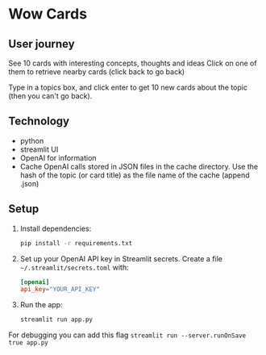 # Wow Cards

## User journey

See 10 cards with interesting concepts, thoughts and ideas
Click on one of them to retrieve nearby cards (click back to go back)

Type in a topics box, and click enter to get 10 new cards about the topic (then you can't go back).

## Technology
- python
- streamlit UI
- OpenAI for information
- Cache OpenAI calls stored in JSON files in the cache directory. Use the hash of the topic (or card title) as the file name of the cache (append .json)

## Setup

1.  Install dependencies:
    ```bash
    pip install -r requirements.txt
    ```
2.  Set up your OpenAI API key in Streamlit secrets. Create a file `~/.streamlit/secrets.toml` with:
    ```toml
    [openai]
    api_key="YOUR_API_KEY"
    ```
3.  Run the app:
    ```bash
    streamlit run app.py
    ``` 

For debugging you can add this flag `streamlit run --server.runOnSave true app.py`
